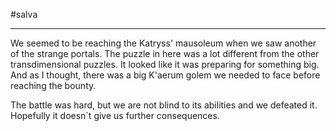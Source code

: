 #salva 

---

We seemed to be reaching the Katryss' mausoleum when we saw another of the strange portals. The puzzle in here was a lot different from the other transdimensional puzzles. It looked like it was preparing for something big. And as I thought, there was a big K'aerum golem we needed to face before reaching the bounty.

The battle was hard, but we are not blind to its abilities and we defeated it. Hopefully it doesn´t give us further consequences.

